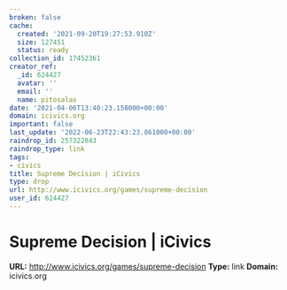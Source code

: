 ```yaml
---
broken: false
cache:
  created: '2021-09-20T19:27:53.910Z'
  size: 127451
  status: ready
collection_id: 17452361
creator_ref:
  _id: 624427
  avatar: ''
  email: ''
  name: pitosalas
date: '2021-04-06T13:40:23.158000+00:00'
domain: icivics.org
important: false
last_update: '2022-06-23T22:43:23.861000+00:00'
raindrop_id: 257322843
raindrop_type: link
tags:
- civics
title: Supreme Decision | iCivics
type: drop
url: http://www.icivics.org/games/supreme-decision
user_id: 624427
---
```


# Supreme Decision | iCivics

**URL:** http://www.icivics.org/games/supreme-decision
**Type:** link
**Domain:** icivics.org

